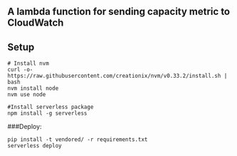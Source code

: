 ## A lambda function for sending capacity metric to CloudWatch

## Setup
```
# Install nvm
curl -o- https://raw.githubusercontent.com/creationix/nvm/v0.33.2/install.sh | bash
nvm install node
nvm use node

#Install serverless package
npm install -g serverless
```

###Deploy:
```
pip install -t vendored/ -r requirements.txt
serverless deploy
```
